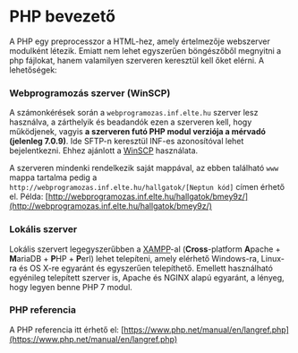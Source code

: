 # PHP bevezető
A PHP egy preprocesszor a HTML-hez, amely értelmezője webszerver modulként létezik. Emiatt nem lehet egyszerűen böngészőből megnyitni a php fájlokat, hanem valamilyen szerveren keresztül kell őket elérni. A lehetőségek:

### Webprogramozás szerver (WinSCP)
A számonkérések során a `webprogramozas.inf.elte.hu` szerver lesz használva, a zárthelyik és beadandók ezen a szerveren kell, hogy működjenek, vagyis **a szerveren futó PHP modul verziója a mérvadó (jelenleg 7.0.9)**. Ide SFTP-n keresztül INF-es azonosítóval lehet bejelentkezni. Ehhez ajánlott a [WinSCP](https://winscp.net/eng/index.php) használata.

A szerveren mindenki rendelkezik saját mappával, az ebben található `www` mappa tartalma pedig a `http://webprogramozas.inf.elte.hu/hallgatok/[Neptun kód]` címen érhető el. Példa: [http://webprogramozas.inf.elte.hu/hallgatok/bmey9z/](http://webprogramozas.inf.elte.hu/hallgatok/bmey9z/)

### Lokális szerver
Lokális szervert legegyszerűbben a [XAMPP](https://www.apachefriends.org/index.html)-al (**Cross**-platform **A**pache + **M**ariaDB + **P**HP + **P**erl) lehet telepíteni, amely elérhető Windows-ra, Linux-ra és OS X-re egyaránt és egyszerűen telepíthető. Emellett használható egyénileg telepített szerver is, Apache és NGINX alapú egyaránt, a lényeg, hogy legyen benne PHP 7 modul.

### PHP referencia
A PHP referencia itt érhető el: [https://www.php.net/manual/en/langref.php](https://www.php.net/manual/en/langref.php)